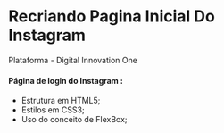 # Recriando Pagina Inicial Do Instagram

Plataforma - Digital Innovation One

#### Página de login do Instagram :

- Estrutura em HTML5;
- Estilos em CSS3;
- Uso do conceito de FlexBox;
